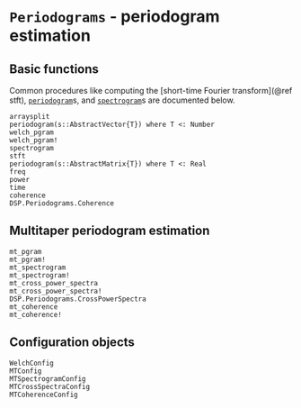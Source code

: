 # `Periodograms` - periodogram estimation

## Basic functions
Common procedures like computing the [short-time Fourier transform](@ref stft),
[`periodogram`](@ref)s, and [`spectrogram`](@ref)s are documented below.

```@docs
arraysplit
periodogram(s::AbstractVector{T}) where T <: Number
welch_pgram
welch_pgram!
spectrogram
stft
periodogram(s::AbstractMatrix{T}) where T <: Real
freq
power
time
coherence
DSP.Periodograms.Coherence
```

## Multitaper periodogram estimation

```@docs
mt_pgram
mt_pgram!
mt_spectrogram
mt_spectrogram!
mt_cross_power_spectra
mt_cross_power_spectra!
DSP.Periodograms.CrossPowerSpectra
mt_coherence
mt_coherence!
```

## Configuration objects

```@docs
WelchConfig
MTConfig
MTSpectrogramConfig
MTCrossSpectraConfig
MTCoherenceConfig
```
